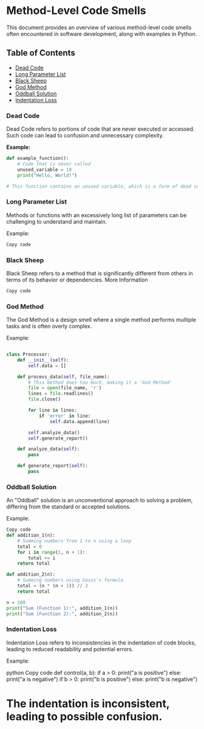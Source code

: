 # Method-Level Code Smells

This document provides an overview of various method-level code smells often encountered in software development, along with examples in Python.

## Table of Contents
- [Dead Code](#dead-code)
- [Long Parameter List](#long-parameter-list)
- [Black Sheep](#black-sheep)
- [God Method](#god-method)
- [Oddball Solution](#oddball-solution)
- [Indentation Loss](#indentation-loss)

### Dead Code
Dead Code refers to portions of code that are never executed or accessed. Such code can lead to confusion and unnecessary complexity.

**Example:**
```python
def example_function():
    # Code that is never called
    unused_variable = 10
    print("Hello, World!")

# This function contains an unused variable, which is a form of dead code.
```

### Long Parameter List
Methods or functions with an excessively long list of parameters can be challenging to understand and maintain.

Example:

```python
Copy code
```

### Black Sheep
Black Sheep refers to a method that is significantly different from others in terms of its behavior or dependencies. More Information

```python
Copy code
```

### God Method
The God Method is a design smell where a single method performs multiple tasks and is often overly complex.

Example:

```python

class Processor:
    def __init__(self):
        self.data = []

    def process_data(self, file_name):
        # This method does too much, making it a 'God Method'
        file = open(file_name, 'r')
        lines = file.readlines()
        file.close()

        for line in lines:
            if 'error' in line:
                self.data.append(line)

        self.analyze_data()
        self.generate_report()

    def analyze_data(self):
        pass

    def generate_report(self):
        pass

```

### Oddball Solution
An "Oddball" solution is an unconventional approach to solving a problem, differing from the standard or accepted solutions.

Example:

```python
Copy code
def addition_1(n):
    # Summing numbers from 1 to n using a loop
    total = 0
    for i in range(1, n + 1):
        total += i
    return total

def addition_2(n):
    # Summing numbers using Gauss's formula
    total = (n * (n + 1)) // 2
    return total

n = 100
print("Sum (Function 1):", addition_1(n))
print("Sum (Function 2):", addition_2(n))
```

### Indentation Loss
Indentation Loss refers to inconsistencies in the indentation of code blocks, leading to reduced readability and potential errors.

Example:

python
Copy code
def control(a, b):
    if a > 0:
        print("a is positive")
    else:
        print("a is negative")
    if b > 0:
        print("b is positive")
    else:
        print("b is negative")
# The indentation is inconsistent, leading to possible confusion.
